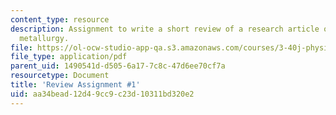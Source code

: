 ```yaml
---
content_type: resource
description: Assignment to write a short review of a research article on physical
  metallurgy.
file: https://ol-ocw-studio-app-qa.s3.amazonaws.com/courses/3-40j-physical-metallurgy-fall-2009/aa34bead12d49cc9c23d10311bd320e2_MIT3_40JF09_ra1.pdf
file_type: application/pdf
parent_uid: 1490541d-d505-6a17-7c8c-47d6ee70cf7a
resourcetype: Document
title: 'Review Assignment #1'
uid: aa34bead-12d4-9cc9-c23d-10311bd320e2
---
```

